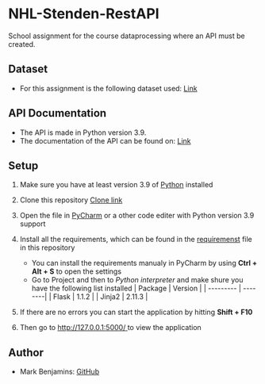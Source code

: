  # NHL-Stenden-RestAPI
School assignment for the course dataprocessing where an API must be created.


## Dataset 
- For this assignment is the following dataset used: [Link](https://relational.fit.cvut.cz/dataset/SalesDB)


## API Documentation
- The API is made in Python version 3.9.
- The documentation of the API can be found on: [Link](https://documenter.getpostman.com/view/15172879/TzCLA9Fm)


## Setup
1. Make sure you have at least version 3.9 of [Python](https://www.python.org/downloads/) installed
2. Clone this repository [Clone link](https://github.com/MarkBenjamins/NHL-Stenden-RestAPI.git)
3. Open the file in [PyCharm](https://www.jetbrains.com/pycharm/download/#section=windows) or a other code editer with Python version 3.9 support
4. Install all the requirements, which can be found in the [requiremenst](https://github.com/MarkBenjamins/NHL-Stenden-RestAPI/blob/main/requirements) file in this repository
   - You can install the requirements manualy in PyCharm by using **Ctrl + Alt + S** to open the settings
   - Go to Project and then to *Python interpreter* and make shure you have the following list installed
|  Package  | Version |
| --------- | --------|
| Flask     | 1.1.2   |
| Jinja2    | 2.11.3  |

5. If there are no errors you can start the application by hitting **Shift + F10**
6. Then go to [http://127.0.0.1:5000/ ](http://127.0.0.1:5000/) to view the application

## Author
- Mark Benjamins: [GitHub](https://github.com/MarkBenjamins/NHL-Stenden-RestAPI)
